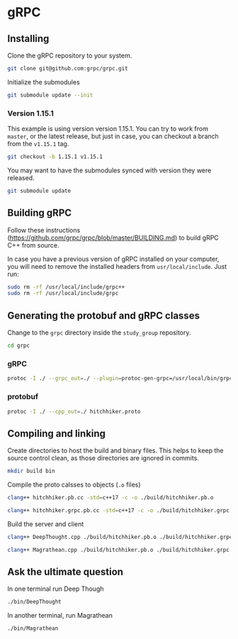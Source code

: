 # gRPC

## Installing

Clone the gRPC repository to your system.

```bash
git clone git@github.com:grpc/grpc.git
```

Initialize the submodules

```bash
git submodule update --init
```

### Version 1.15.1

This example is using version version 1.15.1. You can try to work from `master`, or the latest release, but just in case, you can checkout a branch from the `v1.15.1` tag.

```bash
git checkout -b 1.15.1 v1.15.1
```

You may want to have the submodules synced with version they were released.

```bash
git submodule update
```

## Building gRPC

Follow these instructions (https://github.com/grpc/grpc/blob/master/BUILDING.md) to build gRPC C++ from source.

In case you have a previous version of gRPC installed on your computer, you will need to remove the installed headers from `usr/local/include`. Just run:

```bash
sudo rm -rf /usr/local/include/grpc++
sudo rm -rf /usr/local/include/grpc
```

## Generating the protobuf and gRPC classes

Change to the `grpc` directory inside the `study_group` repository.

```bash
cd grpc
```

### gRPC

```bash
protoc -I ./ --grpc_out=./ --plugin=protoc-gen-grpc=/usr/local/bin/grpc_cpp_plugin hitchhiker.proto
```

### protobuf

```bash
protoc -I ./ --cpp_out=./ hitchhiker.proto
```

## Compiling and linking

Create directories to host the build and binary files. This helps to keep the source control clean, as those directories are ignored in commits.

```bash
mkdir build bin
```

Compile the proto calsses to objects (`.o` files)

```bash
clang++ hitchhiker.pb.cc -std=c++17 -c -o ./build/hitchhiker.pb.o
```

```bash
clang++ hitchhiker.grpc.pb.cc -std=c++17 -c -o ./build/hitchhiker.grpc.pb.o
```

Build the server and client

```bash
clang++ DeepThought.cpp ./build/hitchhiker.pb.o ./build/hitchhiker.grpc.pb.o -std=c++17 -L/usr/local/lib $(pkg-config --libs protobuf grpc++ grpc) -lgrpc++_reflection -ldl -o ./bin/DeepThought
```

```bash
clang++ Magrathean.cpp ./build/hitchhiker.pb.o ./build/hitchhiker.grpc.pb.o -std=c++17 -L/usr/local/lib $(pkg-config --libs protobuf grpc++ grpc) -lgrpc++_reflection -ldl -o ./bin/Magrathean
```

## Ask the ultimate question

In one terminal run Deep Though

```bash
./bin/DeepThought
```

In another terminal, run Magrathean

```bash
./bin/Magrathean
```


